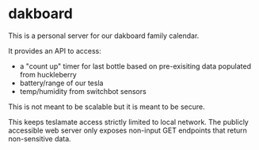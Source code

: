 # dakboard

This is a personal server for our dakboard family calendar.

It provides an API to access:
- a "count up" timer for last bottle based on pre-exisiting data populated from huckleberry
- battery/range of our tesla
- temp/humidity from switchbot sensors

This is not meant to be scalable but it is meant to be secure.

This keeps teslamate access strictly limited to local network. 
The publicly accessible web server only exposes non-input GET endpoints that return non-sensitive data.

